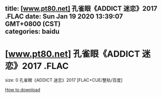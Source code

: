 
title: [www.pt80.net] 孔雀眼《ADDICT 迷恋》2017 .FLAC
date: Sun Jan 19 2020 13:39:07 GMT+0800 (CST)    
categories: baidu
---

# [www.pt80.net] 孔雀眼《ADDICT 迷恋》2017 .FLAC
size: 0
 孔雀眼《ADDICT 迷恋》2017 [FLAC+CUE/整轨/百度]
 

[How to download](https://bpcam.bemobtrk.com/go/2ceec3aa-1ca2-46d6-b9ff-aaa5c184517c?jno=4098)